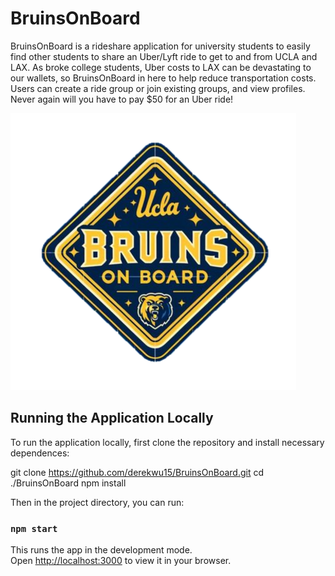 # BruinsOnBoard

BruinsOnBoard is a rideshare application for university students to easily find other students to share an Uber/Lyft ride to get to and from UCLA and LAX. As broke college students, Uber costs to LAX can be devastating to our wallets, so BruinsOnBoard in here to help reduce transportation costs. Users can create a ride group or join existing groups, and view profiles. Never again will you have to pay $50 for an Uber ride!

![logo](./src/logo.png)

## Running the Application Locally
To run the application locally, first clone the repository and install necessary dependences:

git clone https://github.com/derekwu15/BruinsOnBoard.git
cd ./BruinsOnBoard
npm install

Then in the project directory, you can run:

### `npm start`

This runs the app in the development mode.\
Open [http://localhost:3000](http://localhost:3000) to view it in your browser.


